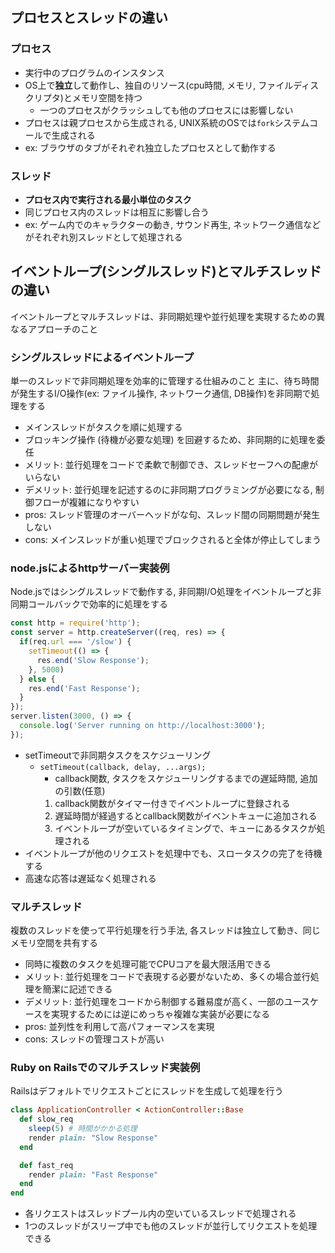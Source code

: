 ## プロセスとスレッドの違い
### プロセス
- 実行中のプログラムのインスタンス
- OS上で**独立**して動作し、独自のリソース(cpu時間, メモリ, ファイルディスクリプタ)とメモリ空間を持つ
  - 一つのプロセスがクラッシュしても他のプロセスには影響しない
- プロセスは親プロセスから生成される, UNIX系統のOSでは`fork`システムコールで生成される
- ex: ブラウザのタブがそれぞれ独立したプロセスとして動作する
### スレッド
- **プロセス内で実行される最小単位のタスク**
- 同じプロセス内のスレッドは相互に影響し合う
- ex: ゲーム内でのキャラクターの動き, サウンド再生, ネットワーク通信などがそれぞれ別スレッドとして処理される

## イベントループ(シングルスレッド)とマルチスレッドの違い
イベントループとマルチスレッドは、非同期処理や並行処理を実現するための異なるアプローチのこと
### シングルスレッドによるイベントループ
単一のスレッドで非同期処理を効率的に管理する仕組みのこと
主に、待ち時間が発生するI/O操作(ex: ファイル操作, ネットワーク通信, DB操作)を非同期で処理をする
- メインスレッドがタスクを順に処理する
- ブロッキング操作 (待機が必要な処理) を回避するため、非同期的に処理を委任
- メリット: 並行処理をコードで柔軟で制御でき、スレッドセーフへの配慮がいらない
- デメリット: 並行処理を記述するのに非同期プログラミングが必要になる, 制御フローが複雑になりやすい
- pros: スレッド管理のオーバーヘッドがな句、スレッド間の同期問題が発生しない
- cons: メインスレッドが重い処理でブロックされると全体が停止してしまう
### node.jsによるhttpサーバー実装例
Node.jsではシングルスレッドで動作する, 非同期I/O処理をイベントループと非同期コールバックで効率的に処理をする
```javascript
const http = require('http');
const server = http.createServer((req, res) => {
  if(req.url === '/slow') {
    setTimeout(() => {
      res.end('Slow Response');
    }, 5000)
  } else {
    res.end('Fast Response');
  }
});
server.listen(3000, () => {
  console.log('Server running on http://localhost:3000');
});
```
- setTimeoutで非同期タスクをスケジューリング
  - `setTimeout(callback, delay, ...args);`
    - callback関数, タスクをスケジューリングするまでの遅延時間, 追加の引数(任意)
    1. callback関数がタイマー付きでイベントループに登録される
    2. 遅延時間が経過するとcallback関数がイベントキューに追加される
    3. イベントループが空いているタイミングで、キューにあるタスクが処理される
- イベントループが他のリクエストを処理中でも、スロータスクの完了を待機する
- 高速な応答は遅延なく処理される
### マルチスレッド
複数のスレッドを使って平行処理を行う手法, 各スレッドは独立して動き、同じメモリ空間を共有する
- 同時に複数のタスクを処理可能でCPUコアを最大限活用できる
- メリット: 並行処理をコードで表現する必要がないため、多くの場合並行処理を簡潔に記述できる
- デメリット: 並行処理をコードから制御する難易度が高く、一部のユースケースを実現するためには逆にめっちゃ複雑な実装が必要になる
- pros: 並列性を利用して高パフォーマンスを実現
- cons: スレッドの管理コストが高い
### Ruby on Railsでのマルチスレッド実装例
Railsはデフォルトでリクエストごとにスレッドを生成して処理を行う
```ruby
class ApplicationController < ActionController::Base
  def slow_req
    sleep(5) # 時間がかかる処理
    render plain: "Slow Response"
  end

  def fast_req
    render plain: "Fast Response"
  end
end
```
- 各リクエストはスレッドプール内の空いているスレッドで処理される
- 1つのスレッドがスリープ中でも他のスレッドが並行してリクエストを処理できる
